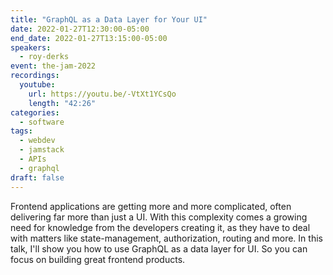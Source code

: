 ```yaml
---
title: "GraphQL as a Data Layer for Your UI"
date: 2022-01-27T12:30:00-05:00
end_date: 2022-01-27T13:15:00-05:00
speakers:
  - roy-derks
event: the-jam-2022
recordings:
  youtube:
    url: https://youtu.be/-VtXt1YCsQo
    length: "42:26"
categories:
  - software
tags:
  - webdev
  - jamstack
  - APIs
  - graphql
draft: false
---
```


Frontend applications are getting more and more complicated, often delivering far more than just a UI. With this complexity comes a growing need for knowledge from the developers creating it, as they have to deal with matters like state-management, authorization, routing and more. In this talk, I'll show you how to use GraphQL as a data layer for UI. So you can focus on building great frontend products.
